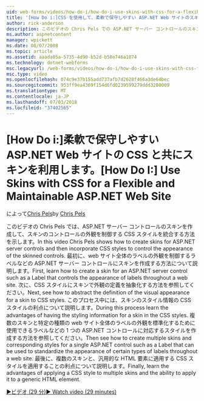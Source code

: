 ```yaml
---
uid: web-forms/videos/how-do-i/how-do-i-use-skins-with-css-for-a-flexible-and-maintainable-aspnet-web-site
title: '[How Do i:]CSS を使用して、柔軟で保守しやすい ASP.NET Web サイトのスキンを使用して |Microsoft Docs'
author: rick-anderson
description: このビデオの Chris Pels での ASP.NET サーバー コントロールのスキンを作成して、スキン contr. の外観を制御する CSS スタイルを組み込む方法を示しています.
ms.author: aspnetcontent
manager: wpickett
ms.date: 08/07/2008
ms.topic: article
ms.assetid: aaada05a-5735-4d90-b52d-b58e746a1074
ms.technology: dotnet-webforms
msc.legacyurl: /web-forms/videos/how-do-i/how-do-i-use-skins-with-css-for-a-flexible-and-maintainable-aspnet-web-site
msc.type: video
ms.openlocfilehash: 074c9e37b155add737afb7d2628f466a3de64bec
ms.sourcegitcommit: 953ff9ea4369f154d6fd0239599279ddd3280009
ms.translationtype: MT
ms.contentlocale: ja-JP
ms.lasthandoff: 07/03/2018
ms.locfileid: "37402565"
---
```

<a name="how-do-i-use-skins-with-css-for-a-flexible-and-maintainable-aspnet-web-site"></a><span data-ttu-id="b0479-103">[How Do i:]柔軟で保守しやすい ASP.NET Web サイトの CSS と共にスキンを利用します。</span><span class="sxs-lookup"><span data-stu-id="b0479-103">[How Do I:] Use Skins with CSS for a Flexible and Maintainable ASP.NET Web Site</span></span>
====================
<span data-ttu-id="b0479-104">によって[Chris Pels](https://twitter.com/chrispels)</span><span class="sxs-lookup"><span data-stu-id="b0479-104">by [Chris Pels](https://twitter.com/chrispels)</span></span>

<span data-ttu-id="b0479-105">このビデオの Chris Pels では、ASP.NET サーバー コントロールのスキンを作成して、スキンのコントロールの外観を制御する CSS スタイルを統合する方法を示します。</span><span class="sxs-lookup"><span data-stu-id="b0479-105">In this video Chris Pels shows how to create skins for ASP.NET server controls and then incorporate CSS styles to control the appearance of the skinned controls.</span></span> <span data-ttu-id="b0479-106">最初に、web サイト全体のラベルの外観を制御するラベルなどの ASP.NET サーバー コントロールにスキンを作成する方法について説明します。</span><span class="sxs-lookup"><span data-stu-id="b0479-106">First, learn how to create a skin for an ASP.NET server control such as a Label that controls the appearance of labels throughout a web site.</span></span> <span data-ttu-id="b0479-107">次に、CSS スタイルにスキンで外観の定義を抽象化する方法を参照してください。</span><span class="sxs-lookup"><span data-stu-id="b0479-107">Next, see how to abstract the definition of the visual appearance for a skin to CSS styles.</span></span> <span data-ttu-id="b0479-108">このプロセス中には、スキンのスタイル情報の CSS スタイルの利点について説明します。</span><span class="sxs-lookup"><span data-stu-id="b0479-108">During this process learn the advantages of having the styling information for a skin in the CSS styles.</span></span> <span data-ttu-id="b0479-109">複数のスキンと特定の種類の web サイト全体のラベルの外観を標準化するために使用できるラベルなどの 1 つの ASP.NET コントロールに対応するスタイルを作成する方法を参照してください。</span><span class="sxs-lookup"><span data-stu-id="b0479-109">Then see how to create multiple skins and corresponding styles for a single ASP.NET control such as a Label that can be used to standardize the appearance of certain types of labels throughout a web site.</span></span> <span data-ttu-id="b0479-110">最後に、複数のスキンと、汎用的な HTML 要素に適用する CSS スタイルを適用することの利点について説明します。</span><span class="sxs-lookup"><span data-stu-id="b0479-110">Finally, learn the advantages of applying a CSS style to multiple skins and the ability to apply it to a generic HTML element.</span></span>

[<span data-ttu-id="b0479-111">&#9654;ビデオ (29 分)</span><span class="sxs-lookup"><span data-stu-id="b0479-111">&#9654; Watch video (29 minutes)</span></span>](https://channel9.msdn.com/Blogs/ASP-NET-Site-Videos/how-do-i-use-skins-with-css-for-a-flexible-and-maintainable-aspnet-web-site)
